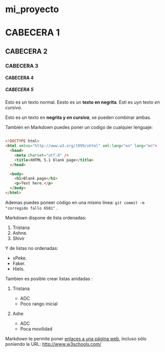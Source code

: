 # mi_proyecto
# CABECERA 1
## CABECERA 2
### CABECERA 3
#### CABECERA 4
##### CABECERA 5

Esto es un texto normal. Eesto es un **texto en negrita**. Esti es uyn texto *en cursiva*.

Esto es un texto en **negrita y _en cursiva_**, se pueden combinar ambas.

También en Markdown puedes poner un codigo de cualquier lenguaje:

```html

<!DOCTYPE html>
<html xmlns="http://www.w3.org/1999/xhtml" xml:lang="en" lang="en">
  <head>
    <meta charset="utf-8" />
    <title>XHTML 5.1 blank page</title>
  </head>

  <body>
    <h1>Blank page</h1>
    <p>Text here.</p>
  </body>
</html>

```

Ademas puedes poneer código en una mismo linea: `git commit -m "corregido fallo 6581"` .

Markdown dispone de lista ordenadas:

1. Tristana
2. Ashne.
3. Shivir 

Y de listas no ordenadas:

* xPeke.
* Faker.
* Hiels.

Tambien es posible crear listas anidadas :

1. Tristana 
    * ADC
    * Poco rango inicial
    
2. Ashe
    * ADC
    * Poca movilidad

Markdown te permite poner [enlaces a una página web](http://www.w3schools.com/), incluso sólo poniendo la URL: http://www.w3schools.com/
